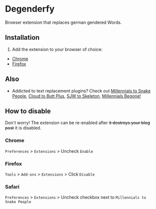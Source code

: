 # Degenderfy

Browser extension that replaces german gendered Words.


## Installation

1. Add the extension to your browser of choice: 
  - [Chrome](https://chrome.google.com/webstore/detail/degenderfy)
  - [Firefox](https://addons.mozilla.org/en-US/firefox/addon/degenderfy/)


## Also

- Addicted to text replacement plugins? Check out [Millennials to Snake People](https://chrome.google.com/webstore/detail/millennials-to-snake-peop/jhkibealmjkbkafogihpeidfcgnigmlf), [Cloud to Butt Plus](https://chrome.google.com/webstore/detail/cloud-to-butt-plus/apmlngnhgbnjpajelfkmabhkfapgnoai?hl=en), [SJW to Skeleton](https://chrome.google.com/webstore/detail/sjw-to-skeleton/kckodmjikeoncekpplppkkcjolofmacc?hl=en), [Millennials Begone!](https://chrome.google.com/webstore/detail/millennials-begone/dlgjecnejicmpdknhangcbeahbgipolf?hl=en)

## How to disable

Don't worry! The extension can be re-enabled after ~~it destroys your blog post~~ it is disabled.

### Chrome

`Preferences` > `Extensions` > Uncheck `Enable`

### Firefox

`Tools` > `Add-ons` > `Extensions` > Click `Disable`

### Safari

`Preferences` > `Extensions` > Uncheck checkbox next to `Millennials to Snake People`
